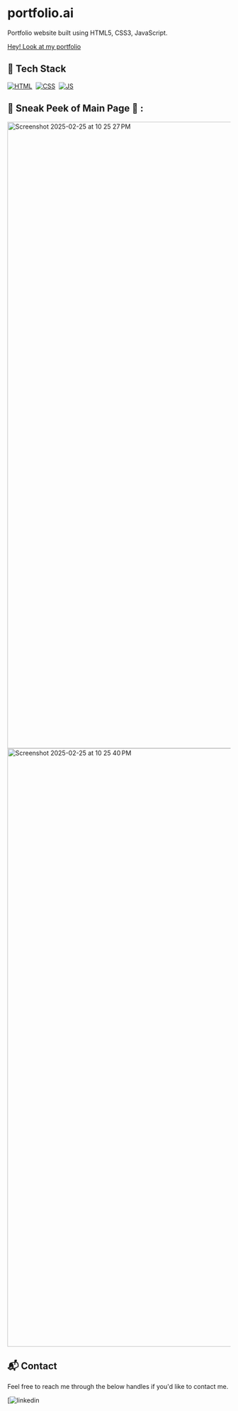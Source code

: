 # portfolio.ai

Portfolio website built using HTML5, CSS3, JavaScript.

[Hey! Look at my portfolio](https://yashnayi09.netlify.app/)

## 📌 Tech Stack
[![HTML](https://img.shields.io/badge/html5%20-%23E34F26.svg?&style=for-the-badge&logo=html5&logoColor=white)](https://github.com/jigar-sable/Portfolio-Website/search?l=html)&nbsp;
[![CSS](https://img.shields.io/badge/css3%20-%231572B6.svg?&style=for-the-badge&logo=css3&logoColor=white)](https://github.com/jigar-sable/Portfolio-Website/search?l=css)&nbsp;
[![JS](https://img.shields.io/badge/javascript%20-%23323330.svg?&style=for-the-badge&logo=javascript&logoColor=%23F7DF1E)](https://github.com/jigar-sable/Portfolio-Website/search?l=javascript)


## 📌 Sneak Peek of Main Page 🙈 :

<img width="1410" alt="Screenshot 2025-02-25 at 10 25 27 PM" src="https://github.com/user-attachments/assets/9234b86b-396d-48a3-b2c5-61c275091e02" />

<img width="1347" alt="Screenshot 2025-02-25 at 10 25 40 PM" src="https://github.com/user-attachments/assets/8516867d-3b87-4a38-992f-d1125f6ddee6" />



<h2>📬 Contact</h2>

Feel free to reach me through the below handles if you'd like to contact me.

[![linkedin](https://www.linkedin.com/in/yashnayi)
